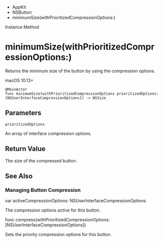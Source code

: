 

- AppKit
- NSButton
-  minimumSize(withPrioritizedCompressionOptions:) 

Instance Method

# minimumSize(withPrioritizedCompressionOptions:)

Returns the minimum size of the button by using the compression options.

macOS 10.13+

``` source
@MainActor
func minimumSize(withPrioritizedCompressionOptions prioritizedOptions: [NSUserInterfaceCompressionOptions]) -> NSSize
```

## Parameters 

`prioritizedOptions`  

An array of interface compression options.

## Return Value

The size of the compressed button.

## See Also

### Managing Button Compression

var activeCompressionOptions: NSUserInterfaceCompressionOptions

The compression options active for this button.

func compress(withPrioritizedCompressionOptions: [NSUserInterfaceCompressionOptions])

Sets the priority compression options for this button.

